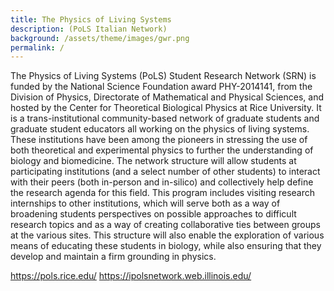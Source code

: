 ```yaml
---
title: The Physics of Living Systems 
description: (PoLS Italian Network)
background: /assets/theme/images/gwr.png
permalink: /
---
```


The Physics of Living Systems (PoLS) Student Research Network (SRN) is funded by the National Science Foundation award PHY-2014141, from the Division of Physics, Directorate of Mathematical and Physical Sciences, and hosted by the Center for Theoretical Biological Physics at Rice University. It is a trans-institutional community-based network of graduate students and graduate student educators all working on the physics of living systems. These institutions have been among the pioneers in stressing the use of both theoretical and experimental physics to further the understanding of biology and biomedicine. The network structure will allow students at participating institutions (and a select number of other students) to interact with their peers (both in-person and in-silico) and collectively help define the research agenda for this field. This program includes visiting research internships to other institutions, which will serve both as a way of broadening students perspectives on possible approaches to difficult research topics and as a way of creating collaborative ties between groups at the various sites. This structure will also enable the exploration of various means of educating these students in biology, while also ensuring that they develop and maintain a firm grounding in physics.

https://pols.rice.edu/ 
https://ipolsnetwork.web.illinois.edu/


